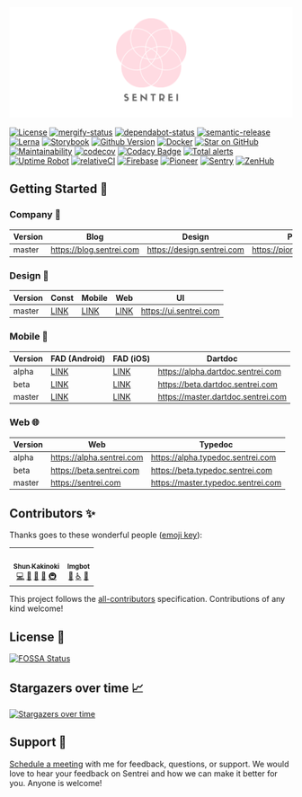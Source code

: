 <p align="center">
  <img src="assets/banner.png">
</p>

[![License](https://img.shields.io/github/license/sentrei/sentrei)](https://github.com/sentrei/sentrei/blob/master/LICENSE.md)
[![mergify-status](https://img.shields.io/endpoint.svg?url=https://gh.mergify.io/badges/sentrei/sentrei)](https://dashboard.mergify.io/installation/7539741/repositories)
[![dependabot-status](https://api.dependabot.com/badges/status?host=github&repo=sentrei/sentrei)](https://app.dependabot.com/accounts/sentrei/repos/249660786)
[![semantic-release](https://img.shields.io/badge/%20%20%F0%9F%93%A6%F0%9F%9A%80-semantic--release-e10079.svg)](https://github.com/semantic-release/semantic-release)
[![Lerna](https://img.shields.io/badge/maintained%20with-lerna-cc00ff.svg)](https://lerna.js.org/)
[![Storybook](https://cdn.jsdelivr.net/gh/storybookjs/brand@master/badge/badge-storybook.svg)](https://ui.sentrei.com)
[![Github Version](https://img.shields.io/github/v/tag/sentrei/sentrei)](https://github.com/sentrei/sentrei/releases)
[![Docker](https://img.shields.io/docker/pulls/sentrei/sentrei.svg)](https://hub.docker.com/repository/docker/sentrei/sentrei)
[![Star on GitHub](https://img.shields.io/github/stars/sentrei/sentrei.svg?style=flat&logo=github&colorB=deeppink&label=stars)](https://github.com/sentrei/sentrei)
[![Maintainability](https://api.codeclimate.com/v1/badges/3e7969b437ba6580a649/maintainability)](https://velocity.codeclimate.com/launchpad)
[![codecov](https://codecov.io/gh/sentrei/sentrei/branch/master/graph/badge.svg)](https://codecov.io/gh/sentrei/sentrei)
[![Codacy Badge](https://api.codacy.com/project/badge/Grade/33af9b285c934b3fa958d85c6638aefb)](https://www.codacy.com/gh/sentrei/sentrei?utm_source=github.com&utm_medium=referral&utm_content=sentrei/sentrei&utm_campaign=Badge_Grade)
[![Total alerts](https://img.shields.io/lgtm/alerts/g/sentrei/sentrei.svg?logo=lgtm&logoWidth=18)](https://lgtm.com/projects/g/sentrei/sentrei/alerts/)
[![Uptime Robot](https://img.shields.io/uptimerobot/ratio/m784815116-8a053f04f101965fe947849c)](https://uptimerobot.com/dashboard#784815116)
[![relativeCI](https://badges.relative-ci.com/badges/C976Uvwm2P3DB7ZwroUw?branch=master)](https://app.relative-ci.com/projects/C976Uvwm2P3DB7ZwroUw)
[![Firebase](https://img.shields.io/badge/developed%20with-firebase-yellow)](https://console.firebase.google.com/project/sentrei-master)
[![Pioneer](https://img.shields.io/badge/competing%20on-pioneer.app-important)](https://pioneer.app/join/shunkakinoki)
[![Sentry](https://img.shields.io/badge/hosted%20with-Sentry-red)](https://sentry.io/organizations/sentrei/projects/)
[![ZenHub](https://img.shields.io/badge/managed_with-ZenHub-5e60ba)](https://app.zenhub.com/workspace/o/sentrei/sentrei/boards)

<!-- <p align="center">
    <a><img src="assets/apple-store-badge.svg" width="300"></img></a>
    <a><img src="assets/google-play-badge.png" width="300"></img></a>
</p> -->

## Getting Started 🚀

### Company 🏢

<!-- prettier-ignore-start -->
| Version | Blog | Design | Pioneer |
| ------- | ---- | ------ | ------- |
| master | https://blog.sentrei.com | https://design.sentrei.com | https://pioneer.sentrei.com |
<!-- prettier-ignore-end -->

### Design 🎨

<!-- prettier-ignore-start -->
| Version | Const | Mobile | Web | UI |
| ------- | ----- | ------ | --- | -- |
| master | [LINK](https://www.figma.com/file/FcE7ACUUJAey0gspwpFN48/const) | [LINK](https://www.figma.com/file/0HJCBXV4H81774BKNzdTPs/mobile) | [LINK](https://www.figma.com/file/jHYqhmFQWXTUO1B0rcChya/web) | https://ui.sentrei.com |
<!-- prettier-ignore-end -->

### Mobile 📱

<!-- prettier-ignore-start -->
| Version | FAD (Android) | FAD (iOS) | Dartdoc |
| ------- | ------------- | --------- | ------- |
| alpha | [LINK](https://appdistribution.firebase.dev/i/ecwjmtsh) | [LINK](https://appdistribution.firebase.dev/i/iCHEpULk) | https://alpha.dartdoc.sentrei.com |
| beta | [LINK](https://appdistribution.firebase.dev/i/zk13ZGu1) | [LINK](https://appdistribution.firebase.dev/i/5rx5sRDi) | https://beta.dartdoc.sentrei.com |
| master | [LINK](https://appdistribution.firebase.dev/i/sXwACykq) | [LINK](https://appdistribution.firebase.dev/i/bNpuzTfZ) | https://master.dartdoc.sentrei.com |
<!-- prettier-ignore-end -->

### Web 🌐

<!-- prettier-ignore-start -->
| Version | Web | Typedoc |
| ------- | --- | ------- |
| alpha | https://alpha.sentrei.com | https://alpha.typedoc.sentrei.com |
| beta | https://beta.sentrei.com | https://beta.typedoc.sentrei.com |
| master | https://sentrei.com | https://master.typedoc.sentrei.com |
<!-- prettier-ignore-end -->

## Contributors ✨

Thanks goes to these wonderful people ([emoji key](https://allcontributors.org/docs/en/emoji-key)):

<!-- ALL-CONTRIBUTORS-LIST:START - Do not remove or modify this section -->
<!-- prettier-ignore-start -->
<!-- markdownlint-disable -->
<table>
  <tr>
    <td align="center"><a href="https://www.shunkakinoki.com/"><img src="https://avatars0.githubusercontent.com/u/39187513?v=4" width="100px;" alt=""/><br /><sub><b>Shun Kakinoki</b></sub></a><br /><a href="https://github.com/sentrei/sentrei/commits?author=shunkakinoki" title="Code">💻</a> <a href="#projectManagement-shunkakinoki" title="Project Management">📆</a> <a href="#ideas-shunkakinoki" title="Ideas, Planning, & Feedback">🤔</a> <a href="#business-shunkakinoki" title="Business development">💼</a> <a href="#infra-shunkakinoki" title="Infrastructure (Hosting, Build-Tools, etc)">🚇</a></td>
    <td align="center"><a href="https://imgbot.net"><img src="https://avatars1.githubusercontent.com/u/31427850?v=4" width="100px;" alt=""/><br /><sub><b>Imgbot</b></sub></a><br /><a href="#maintenance-ImgBotApp" title="Maintenance">🚧</a> <a href="#a11y-ImgBotApp" title="Accessibility">️️️️♿️</a> <a href="#design-ImgBotApp" title="Design">🎨</a></td>
  </tr>
</table>

<!-- markdownlint-enable -->
<!-- prettier-ignore-end -->

<!-- ALL-CONTRIBUTORS-LIST:END -->

This project follows the [all-contributors](https://github.com/all-contributors/all-contributors) specification. Contributions of any kind welcome!

## License 📃

[![FOSSA Status](https://app.fossa.com/api/projects/custom%2B15457%2Fgithub.com%2Fsentrei%2Fsentrei.svg?type=large)](https://app.fossa.com/projects/custom%2B15457%2Fgithub.com%2Fsentrei%2Fsentrei?ref=badge_large)

## Stargazers over time 📈

[![Stargazers over time](https://starchart.cc/sentrei/sentrei.svg)](https://starchart.cc/sentrei/sentrei)

## Support 🙋

[Schedule a meeting](https://calendly.com/shunkakinoki) with me for feedback, questions, or support.
We would love to hear your feedback on Sentrei and how we can make it better for you.
Anyone is welcome!

